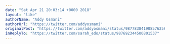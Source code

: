 ```yaml
---
date: "Sat Apr 21 20:03:14 +0000 2018"
layout: "like"
authorName: "Addy Osmani"
authorUrl: "https://twitter.com/addyosmani"
originalPost: "https://twitter.com/addyosmani/status/987783841908576256"
inReplyTo: "https://twitter.com/sarah_edo/status/987692344500801537"
---
```


